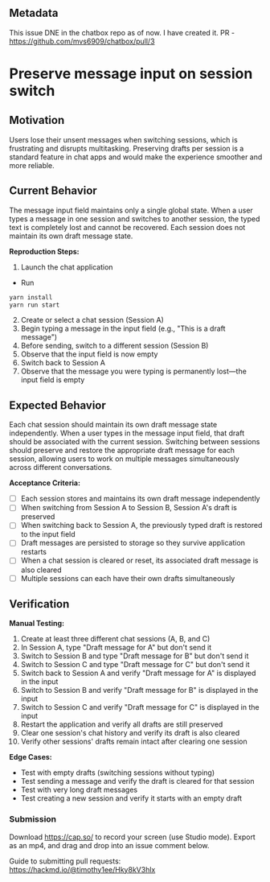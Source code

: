 ## Metadata

This issue DNE in the chatbox repo as of now. I have created it.
PR - https://github.com/mvs6909/chatbox/pull/3

# Preserve message input on session switch

## Motivation
Users lose their unsent messages when switching sessions, which is frustrating and disrupts multitasking. Preserving drafts per session is a standard feature in chat apps and would make the experience smoother and more reliable.

## Current Behavior

The message input field maintains only a single global state. When a user types a message in one session and switches to another session, the typed text is completely lost and cannot be recovered. Each session does not maintain its own draft message state.

**Reproduction Steps:**

1. Launch the chat application
  - Run 
  ```bash
  yarn install
  yarn run start
  ```
2. Create or select a chat session (Session A)
3. Begin typing a message in the input field (e.g., "This is a draft message")
4. Before sending, switch to a different session (Session B)
5. Observe that the input field is now empty
6. Switch back to Session A
7. Observe that the message you were typing is permanently lost—the input field is empty

## Expected Behavior

Each chat session should maintain its own draft message state independently. When a user types in the message input field, that draft should be associated with the current session. Switching between sessions should preserve and restore the appropriate draft message for each session, allowing users to work on multiple messages simultaneously across different conversations.

**Acceptance Criteria:**

- [ ] Each session stores and maintains its own draft message independently
- [ ] When switching from Session A to Session B, Session A's draft is preserved
- [ ] When switching back to Session A, the previously typed draft is restored to the input field
- [ ] Draft messages are persisted to storage so they survive application restarts
- [ ] When a chat session is cleared or reset, its associated draft message is also cleared
- [ ] Multiple sessions can each have their own drafts simultaneously

## Verification

**Manual Testing:**

1. Create at least three different chat sessions (A, B, and C)
2. In Session A, type "Draft message for A" but don't send it
3. Switch to Session B and type "Draft message for B" but don't send it
4. Switch to Session C and type "Draft message for C" but don't send it
5. Switch back to Session A and verify "Draft message for A" is displayed in the input
6. Switch to Session B and verify "Draft message for B" is displayed in the input
7. Switch to Session C and verify "Draft message for C" is displayed in the input
8. Restart the application and verify all drafts are still preserved
9. Clear one session's chat history and verify its draft is also cleared
10. Verify other sessions' drafts remain intact after clearing one session

**Edge Cases:**

- Test with empty drafts (switching sessions without typing)
- Test sending a message and verify the draft is cleared for that session
- Test with very long draft messages
- Test creating a new session and verify it starts with an empty draft

### Submission
Download https://cap.so/ to record your screen (use Studio mode). Export as an mp4, and drag and drop into an issue comment below.

Guide to submitting pull requests: https://hackmd.io/@timothy1ee/Hky8kV3hlx